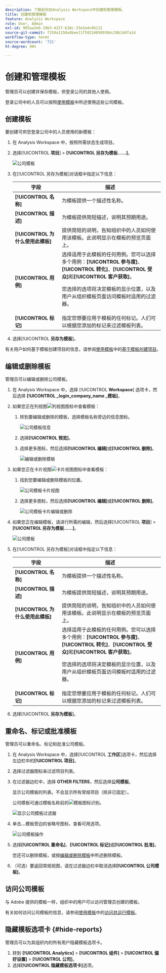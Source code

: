 ```yaml
---
description: 了解如何在Analysis Workspace中创建和管理模板。
title: 创建和管理模板
feature: Analysis Workspace
role: User, Admin
exl-id: 905aa2eb-1963-4227-b18c-33e3a4c66111
source-git-commit: f258a1150a4bee11f5922d058930dc38b1ddfa14
workflow-type: tm+mt
source-wordcount: '721'
ht-degree: 98%

---
```


# 创建和管理模板

管理员可以创建并保存模板，供登录公司的其他人使用。

登录公司中的人员可以按照[使用模板](/help/analyze/analysis-workspace/templates/use-templates.md)中所述使用这些公司模板。

## 创建模板

要创建可供您登录公司中的人员使用的新模板：

1. 在 Analysis Workspace 中，按照所需状态生成项目。

1. 选择&#x200B;[!UICONTROL **项目**] > **[!UICONTROL 另存为模板……]**。

   ![公司模板](assets/company-template-save.png)

1. 在[!UICONTROL 另存为模板]对话框中指定以下信息：

   | 字段 | 描述 |
   |---------|----------|
   | **[!UICONTROL 名称]** | 为模板提供一个描述性名称。 |
   | **[!UICONTROL 描述]** | 为模板提供简短描述，说明其预期用途。 |
   | **[!UICONTROL 为什么使用此模板]** | 提供简短的说明，告知组织中的人员如何使用该模板。此说明显示在模板的预览页面上。 |
   | **[!UICONTROL 用例]** | 选择适用于此模板的任何用例。您可以选择多个用例：**[!UICONTROL 参与度]**、**[!UICONTROL 转化]**、**[!UICONTROL 受众]**&#x200B;和&#x200B;**[!UICONTROL 客户获取]**。 <p>您选择的选项将决定模板的显示位置，以及用户从组织模板页面访问模板时适用的过滤器。</p> |
   | **[!UICONTROL 标记]** | 指定您想要应用于模板的任何标记。人们可以根据您添加的标记来过滤模板列表。 |

1. 选择&#x200B;[!UICONTROL **另存为模板**]。

有关用户如何基于模板创建项目的信息，请参阅[使用模板](/help/analyze/analysis-workspace/templates/use-templates.md)中的[基于模板创建项目](/help/analyze/analysis-workspace/templates/use-templates.md#create-a-project-based-on-a-template)。

## 编辑或删除模板

管理员可以编辑或删除公司模板。

1. 在 Analysis Workspace 中，选择 [!UICONTROL **Workspace**] 选项卡，然后选择 **[!UICONTROL _login_company_name _模板]**。

1. 如果您正在列视图![列视图图标](assets/column-view-icon.png)中查看模板：

   1. 转到要编辑或删除的模板，选择模板名称旁边的信息图标。

      ![公司模板信息](assets/company-template-info.png)

   1. 选择&#x200B;**[!UICONTROL 预览]**。

   1. 选择更多图标，然后选择&#x200B;**[!UICONTROL 编辑]**&#x200B;或&#x200B;**[!UICONTROL 删除]**。

      ![编辑或删除模板](assets/company-template-edit-delete.png)

1. 如果您正在卡片视图![卡片视图图标](assets/card-view-icon.png)中查看模板：

   1. 找到您要编辑或删除模板的位置。

      ![公司模板卡片视图](assets/company-template-cards.png)

   1. 选择更多图标，然后选择&#x200B;**[!UICONTROL 编辑]**&#x200B;或&#x200B;**[!UICONTROL 删除]**。

      ![公司模板卡片编辑或删除](assets/company-template-card-edit-delete.png)

1. 如果您正在编辑模板，请进行所需的编辑，然后选择&#x200B;[!UICONTROL **项目**] > **[!UICONTROL 另存为模板……]**。

   ![公司模板](assets/company-template-save.png)

1. 在[!UICONTROL 另存为模板]对话框中指定以下信息：

   | 字段 | 描述 |
   |---------|----------|
   | **[!UICONTROL 名称]** | 为模板提供一个描述性名称。 |
   | **[!UICONTROL 描述]** | 为模板提供简短描述，说明其预期用途。 |
   | **[!UICONTROL 为什么使用此模板]** | 提供简短的说明，告知组织中的人员如何使用该模板。此说明显示在模板的预览页面上。 |
   | **[!UICONTROL 用例]** | 选择适用于此模板的任何用例。您可以选择多个用例：**[!UICONTROL 参与度]**、**[!UICONTROL 转化]**、**[!UICONTROL 受众]**&#x200B;和&#x200B;**[!UICONTROL 客户获取]**。 <p>您选择的选项将决定模板的显示位置，以及用户从组织模板页面访问模板时适用的过滤器。</p> |
   | **[!UICONTROL 标记]** | 指定您想要应用于模板的任何标记。人们可以根据您添加的标记来过滤模板列表。 |

1. 选择&#x200B;[!UICONTROL **另存为模板**]。

## 重命名、标记或批准模板

管理员可以重命名、标记和批准公司模板。

1. 在 Analysis Workspace 中，选择&#x200B;[!UICONTROL **工作区**]&#x200B;选项卡，然后选择左边栏中的&#x200B;**[!UICONTROL 项目]**。

1. 选择过滤器图标来过滤项目列表。

1. 在过滤器边栏中，选择 **OTHER FILTERS**，然后选择&#x200B;**公司模板**。

   显示公司模板的列表。不会显示所有常规项目（除非已固定）。

   公司模板可通过模板名称前的![模板图标](https://spectrum.adobe.com/static/icons/workflow_18/Smock_FileTemplate_18_N.svg)识别。

   ![显示公司模板过滤器](assets/company-templates-filter.png)

1. 单击&#x200B;**...**&#x200B;模板旁边的省略号图标，查看可用选项。

   ![公司模板操作](assets/company-templates-actions.png)

1. 选择&#x200B;**[!UICONTROL 重命名]**、**[!UICONTROL 标记]**&#x200B;或&#x200B;**[!UICONTROL 批准]**。

   您还可以删除模板，或按[编辑或删除模板](#edit-or-delete-templates)中所述删除模板。

1. （可选）要返回常规视图，请在过滤器边栏中取消选择&#x200B;**[!UICONTROL 公司模板]**。

## 访问公司模板

与 Adobe 提供的模板一样，组织中的用户可以访问管理员创建的模板。

有关如何访问公司模板的信息，请参阅[使用模板](/help/analyze/analysis-workspace/templates/use-templates.md)中的[访问并运行模板](/help/analyze/analysis-workspace/templates/use-templates.md#access-and-run-a-template)。

## 隐藏模板选项卡 {#hide-reports}

管理员可以为其组织内的所有用户隐藏模板选项卡。

1. 转到 **[!UICONTROL Analytics]** > **[!UICONTROL 组件]** > **[!UICONTROL 偏好设置]** > **[!UICONTROL 公司]**。
1. 选择&#x200B;**[!UICONTROL 隐藏模板选项卡]**&#x200B;选项。
